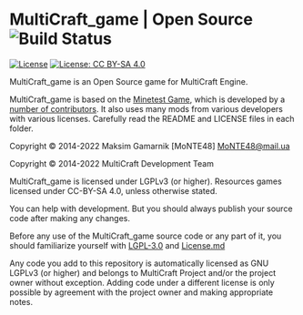 MultiCraft_game | Open Source ![Build Status](https://github.com/MultiCraft/MultiCraft_game/workflows/build/badge.svg)
=============================

[![License](https://img.shields.io/badge/License-LGPLv3.0%2B-blue.svg)](https://www.gnu.org/licenses/lgpl-3.0.en.html)
[![License: CC BY-SA 4.0](https://img.shields.io/badge/License-CC_BY--SA_4.0-orange.svg)](https://creativecommons.org/licenses/by-sa/4.0/)

MultiCraft_game is an Open Source game for MultiCraft Engine.

MultiCraft_game is based on the [Minetest Game](https://github.com/minetest/minetest_game), which is developed by a [number of contributors](https://github.com/minetest/minetest_game/graphs/contributors).
It also uses many mods from various developers with various licenses. Carefully read the README and LICENSE files in each folder.

Copyright © 2014-2022 Maksim Gamarnik [MoNTE48] <MoNTE48@mail.ua>

Copyright © 2014-2022 MultiCraft Development Team

MultiCraft_game is licensed under LGPLv3 (or higher). Resources games licensed under CC-BY-SA 4.0, unless otherwise stated.

You can help with development. But you should always publish your source code after making any changes.

Before any use of the MultiCraft_game source code or any part of it, you should familiarize yourself with [LGPL-3.0](doc/LGPL-3.0.md) and [License.md](doc/Licence.md)

Any code you add to this repository is automatically licensed as GNU LGPLv3 (or higher) and belongs to MultiCraft Project and/or the project owner without exception.
Adding code under a different license is only possible by agreement with the project owner and making appropriate notes.
